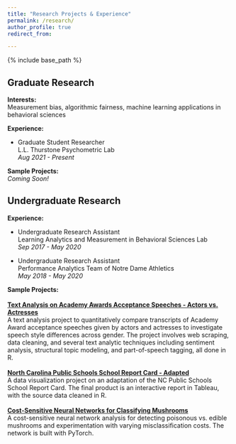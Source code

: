 ```yaml
---
title: "Research Projects & Experience"
permalink: /research/
author_profile: true
redirect_from:

---
```


{% include base_path %}

Graduate Research
-------
**Interests:**  
Measurement bias, algorithmic fairness, machine learning applications in behavioral sciences  

**Experience:**    
* Graduate Student Researcher   
L.L. Thurstone Psychometric Lab   
*Aug 2021 - Present*

**Sample Projects:**  
*Coming Soon!*  
  
   
Undergraduate Research
-------
**Experience:**    
* Undergraduate Research Assistant  
Learning Analytics and Measurement in Behavioral Sciences Lab   
*Sep 2017 - May 2020*

* Undergraduate Research Assistant   
Performance Analytics Team of Notre Dame Athletics   
*May 2018 - May 2020*

**Sample Projects:**  
\
[**Text Analysis on Academy Awards Acceptance Speeches - Actors vs. Actresses**](https://github.com/honokasuzuki/academy-awards)   
A text analysis project to quantitatively compare transcripts of Academy Award acceptance speeches given by actors and actresses to investigate speech style differences across gender. The project involves web scraping, data cleaning, and several text analytic techniques including sentiment analysis, structural topic modeling, and part-of-speech tagging, all done in R.
\
\
[**North Carolina Public Schools School Report Card - Adapted**](https://github.com/honokasuzuki/nc-publicschools)   
A data visualization project on an adaptation of the NC Public Schools School Report Card. The final product is an interactive report in Tableau, with the source data cleaned in R.
\
\
[**Cost-Sensitive Neural Networks for Classifying Mushrooms**](https://github.com/honokasuzuki/poison-mushrooms)   
A cost-sensitive neural network analysis for detecting poisonous vs. edible mushrooms and experimentation with varying misclassification costs. The network is built with PyTorch.
